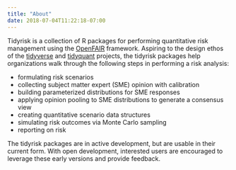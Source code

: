 ```yaml
---
title: "About"
date: 2018-07-04T11:22:18-07:00
---
```


Tidyrisk is a collection of R packages for performing quantitative risk 
management using the [OpenFAIR](https://www2.opengroup.org/ogsys/catalog/C13G) framework. Aspiring to the design ethos of 
the [tidyverse](https://tidyverse.org) and [tidyquant](https://business-science.github.io/tidyquant/) 
projects, the tidyrisk packages help organizations walk through the following 
steps in performing a risk analysis:

-  formulating risk scenarios
-  collecting subject matter expert (SME) opinion with calibration
-  building parameterized distributions for SME responses
-  applying opinion pooling to SME distributions to generate a consensus view
-  creating quantitative scenario data structures
-  simulating risk outcomes via Monte Carlo sampling
-  reporting on risk

The tidyrisk packages are in active development, but are usable in 
their current form. With open development, interested users are encouraged to 
leverage these early versions and provide feedback.
